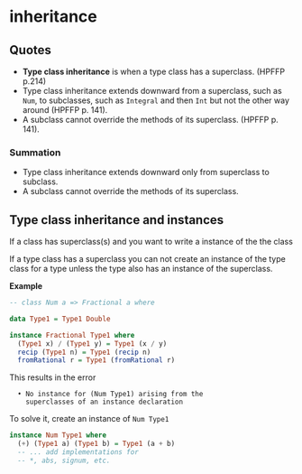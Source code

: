 # inheritance

## Quotes
- **Type class inheritance** is when a type class has a superclass. (HPFFP p.214)
- Type class inheritance extends downward from a superclass, such as `Num`, to subclasses, such as `Integral` and then `Int` but not the other way around (HPFFP p. 141).
- A subclass cannot override the methods of its superclass. (HPFFP p. 141).

### Summation

- Type class inheritance extends downward only from superclass to subclass.
- A subclass cannot override the methods of its superclass.

## Type class inheritance and instances

If a class has superclass(s) and you want to write a instance of the the class

If a type class has a superclass you can not create an instance of the type class for a type unless the type also has an instance of the superclass.

**Example**

```haskell
-- class Num a => Fractional a where

data Type1 = Type1 Double 

instance Fractional Type1 where
  (Type1 x) / (Type1 y) = Type1 (x / y)
  recip (Type1 n) = Type1 (recip n)
  fromRational r = Type1 (fromRational r)
```

 This results in the error
```
  • No instance for (Num Type1) arising from the 
    superclasses of an instance declaration
```

To solve it, create an instance of `Num Type1`
```haskell
instance Num Type1 where
  (+) (Type1 a) (Type1 b) = Type1 (a + b)
  -- ... add implementations for
  -- *, abs, signum, etc.
```


